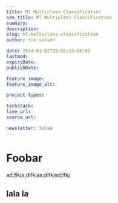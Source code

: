 ```yaml
---
title: Ml Multiclass Classification
seo_title: Ml Multiclass Classification
summary: 
description: 
slug: ml-multiclass-classification
author: <no value>

date: 2024-01-02T15:55:33-08:00
lastmod: 
expiryDate: 
publishDate: 

feature_image: 
feature_image_alt: 

project types: 

techstack:
live_url: 
source_url: 

newsletter: false
---
```


# Foobar

ad;flkjs;dlfkjas;dlfkjsd;lfkj

## lala la
